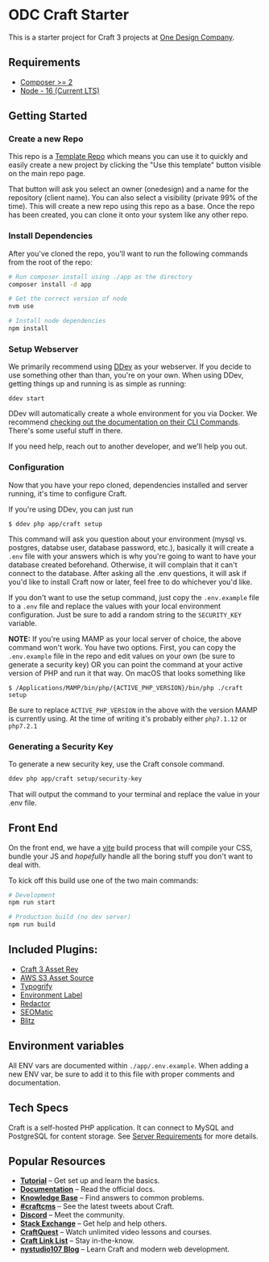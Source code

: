 # ODC Craft Starter

This is a starter project for Craft 3 projects at [One Design Company](https://onedesigncompany.com).

## Requirements
- [Composer >= 2](https://getcomposer.org)
- [Node - 16 (Current LTS)](https://nodejs.org/en/)

## Getting Started

### Create a new Repo
This repo is a [Template Repo](https://docs.github.com/en/github/creating-cloning-and-archiving-repositories/creating-a-repository-on-github/creating-a-repository-from-a-template#about-repository-templates) which means you can use it to quickly and easily create a new project by clicking the "Use this template" button visible on the main repo page.

That button will ask you select an owner (onedesign) and a name for the repository (client name). You can also select a visibility (private 99% of the time). This will create a new repo using this repo as a base. Once the repo has been created, you can clone it onto your system like any other repo.


### Install Dependencies
After you've cloned the repo, you'll want to run the following commands from the root of the repo:

```sh
# Run composer install using ./app as the directory
composer install -d app

# Get the correct version of node
nvm use

# Install node dependencies
npm install
```

### Setup Webserver

We primarily recommend using [DDev](https://ddev.com/) as your webserver. If you decide to use something other than than, you're on your own. When using DDev, getting things up and running is as simple as running:

```shell
ddev start
```

DDev will automatically create a whole environment for you via Docker. We recommend [checking out the documentation on their CLI Commands](https://ddev.readthedocs.io/en/stable/users/basics/cli-usage/). There's some useful stuff in there.

If you need help, reach out to another developer, and we'll help you out.

### Configuration
Now that you have your repo cloned, dependencies installed and server running, it's time to configure Craft.

If you're using DDev, you can just run
```
$ ddev php app/craft setup
```

This command will ask you question about your environment (mysql vs. postgres, databse user, database password, etc.), basically it will create a `.env` file with your answers which is why you're going to want to have your database created beforehand. Otherwise, it will complain that it can't connect to the database. After asking all the .env questions, it will ask if you'd like to install Craft now or later, feel free to do whichever you'd like.

If you don't want to use the setup command, just copy the `.env.example` file to a `.env` file and replace the values with your local environment configuration. Just be sure to add a random string to the `SECURITY_KEY` variable.

**NOTE:**
If you're using MAMP as your local server of choice, the above command won't work. You have two options. First, you can copy the `.env.example` file in the repo and edit values on your own (be sure to generate a security key) OR you can point the command at your active version of PHP and run it that way. On macOS that looks something like
```
$ /Applications/MAMP/bin/php/{ACTIVE_PHP_VERSION}/bin/php ./craft setup
```
Be sure to replace `ACTIVE_PHP_VERSION` in the above with the version MAMP is currently using. At the time of writing it's probably either `php7.1.12` or `php7.2.1`

### Generating a Security Key
To generate a new security key, use the Craft console command.
```sh
ddev php app/craft setup/security-key
```
That will output the command to your terminal and replace the value in your .env file.

## Front End
On the front end, we have a [vite](https://vitejs.dev/) build process that will compile your CSS, bundle your JS and _hopefully_ handle all the boring stuff you don't want to deal with.

To kick off this build use one of the two main commands:
```sh
# Development
npm run start

# Production build (no dev server)
npm run build
```

## Included Plugins:
- [Craft 3 Asset Rev](https://github.com/clubstudioltd/craft3-asset-rev)
- [AWS S3 Asset Source](https://github.com/craftcms/aws-s3)
- [Typogrify](https://github.com/nystudio107/craft-typogrify)
- [Environment Label](https://github.com/TopShelfCraft/Environment-Label)
- [Redactor](https://plugins.craftcms.com/redactor)
- [SEOMatic](https://plugins.craftcms.com/seomatic)
- [Blitz](https://plugins.craftcms.com/blitz)

## Environment variables

All ENV vars are documented within `./app/.env.example`. When adding a new ENV var, be sure to add it to this file with proper comments and documentation.

## Tech Specs

Craft is a self-hosted PHP application. It can connect to MySQL and PostgreSQL for content storage. See [Server Requirements](https://craftcms.com/docs/3.x/requirements.html) for more details.

## Popular Resources

- **[Tutorial](https://craftcms.com/docs/getting-started-tutorial/)** – Get set up and learn the basics.
- **[Documentation](https://craftcms.com/docs/)** – Read the official docs.
- **[Knowledge Base](https://craftcms.com/knowledge-base)** – Find answers to common problems.
- **[#craftcms](https://twitter.com/hashtag/craftcms)** – See the latest tweets about Craft.
- **[Discord](https://craftcms.com/discord)** – Meet the community.
- **[Stack Exchange](http://craftcms.stackexchange.com/)** – Get help and help others.
- **[CraftQuest](https://craftquest.io/)** – Watch unlimited video lessons and courses.
- **[Craft Link List](http://craftlinklist.com/)** – Stay in-the-know.
- **[nystudio107 Blog](https://nystudio107.com/blog)** – Learn Craft and modern web development.
